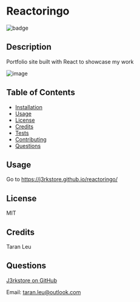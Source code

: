 # Reactoringo

![badge](https://img.shields.io/badge/license-MIT-ff69b4)

## Description

Portfolio site built with React to showcase my work

![image](https://github.com/J3rkStore/reactoringo/assets/59859758/ac0dc119-e2fd-4e64-98c9-8401611af1a2)


## Table of Contents

- [Installation](#installation)
- [Usage](#usage)
- [License](#license)
- [Credits](#credits)
- [Tests](#tests)
- [Contributing](#contributing)
- [Questions](#questions)

## Usage

Go to https://j3rkstore.github.io/reactoringo/

## License

MIT

## Credits

Taran Leu

## Questions

[J3rkstore on GitHub](https://github.com/J3rkstore)

Email: taran.leu@outlook.com
